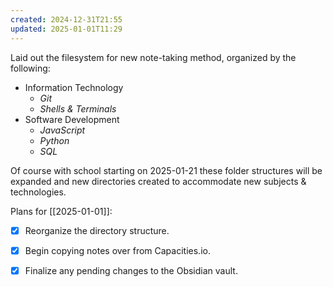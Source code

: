 ```yaml
---
created: 2024-12-31T21:55
updated: 2025-01-01T11:29
---
```

Laid out the filesystem for new note-taking method, organized by the following:

- Information Technology
	- *Git*
	- *Shells & Terminals*
- Software Development
	- *JavaScript*
	- *Python*
	- *SQL*

Of course with school starting on 2025-01-21 these folder structures will be expanded and new directories created to accommodate new subjects & technologies.

Plans for [[2025-01-01]]:
- [x] Reorganize the directory structure.
- [x] Begin copying notes over from Capacities.io.
- [x] Finalize any pending changes to the Obsidian vault.

